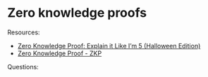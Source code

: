 # Zero knowledge proofs

Resources:

* [Zero Knowledge Proof: Explain it Like I’m 5 (Halloween Edition)](https://hackernoon.com/eli5-zero-knowledge-proof-78a276db9eff)
* [Zero Knowledge Proof - ZKP](https://www.youtube.com/watch?v=OcmvMs4AMbM)

Questions:
